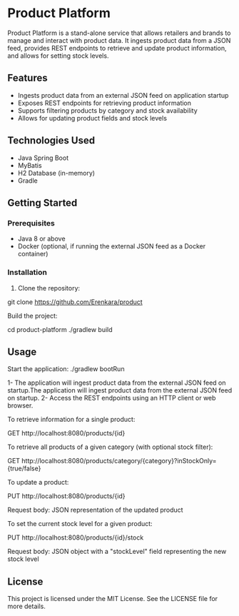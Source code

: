 # Product Platform

Product Platform is a stand-alone service that allows retailers and brands to manage and interact with product data. It ingests product data from a JSON feed, provides REST endpoints to retrieve and update product information, and allows for setting stock levels.

## Features

- Ingests product data from an external JSON feed on application startup
- Exposes REST endpoints for retrieving product information
- Supports filtering products by category and stock availability
- Allows for updating product fields and stock levels

## Technologies Used

- Java Spring Boot
- MyBatis
- H2 Database (in-memory)
- Gradle

## Getting Started

### Prerequisites

- Java 8 or above
- Docker (optional, if running the external JSON feed as a Docker container)

### Installation

1. Clone the repository:

git clone https://github.com/Erenkara/product

Build the project:

cd product-platform
./gradlew build


## Usage

Start the application:
./gradlew bootRun


1- The application will ingest product data from the external JSON feed on startup.The application will ingest product data from the external JSON feed on startup.
2- Access the REST endpoints using an HTTP client or web browser.

To retrieve information for a single product:

GET http://localhost:8080/products/{id}

To retrieve all products of a given category (with optional stock filter):

GET http://localhost:8080/products/category/{category}?inStockOnly={true/false}

To update a product:

PUT http://localhost:8080/products/{id}

Request body: JSON representation of the updated product

To set the current stock level for a given product:

PUT http://localhost:8080/products/{id}/stock

Request body: JSON object with a "stockLevel" field representing the new stock level


## License

This project is licensed under the MIT License. See the LICENSE file for more details.
